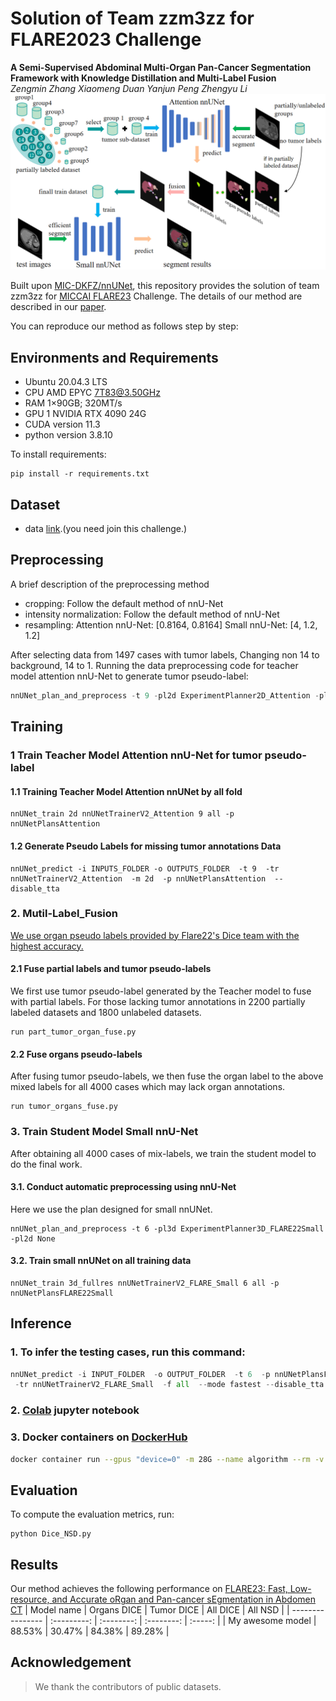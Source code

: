 # Solution of Team zzm3zz for FLARE2023 Challenge
**A Semi-Supervised Abdominal Multi-Organ Pan-Cancer Segmentation Framework with Knowledge Distillation and Multi-Label Fusion** \
*Zengmin Zhang Xiaomeng Duan Yanjun Peng Zhengyu Li* \
![Our framework overview](document/framework.png)


Built upon [MIC-DKFZ/nnUNet](https://github.com/MIC-DKFZ/nnUNet), this repository provides the solution of team zzm3zz for [MICCAI FLARE23](https://codalab.lisn.upsaclay.fr/competitions/12239#learn_the_details-overview) Challenge. The details of our method are described in our [paper](https://openreview.net/forum?id=PLFBzKnjOt). 

You can reproduce our method as follows step by step:

## Environments and Requirements

- Ubuntu 20.04.3 LTS
- CPU AMD EPYC 7T83@3.50GHz
- RAM 1×90GB; 320MT/s
- GPU 1 NVIDIA RTX 4090 24G
- CUDA version 11.3
- python version 3.8.10

To install requirements:

```setup
pip install -r requirements.txt
```

## Dataset

- data [link](https://codalab.lisn.upsaclay.fr/competitions/12239#learn_the_details-dataset).(you need join this challenge.)

## Preprocessing

A brief description of the preprocessing method

- cropping:
Follow the default method of nnU-Net
- intensity normalization:
Follow the default method of nnU-Net
- resampling:
Attention nnU-Net: [0.8164, 0.8164]
Small nnU-Net: [4, 1.2, 1.2]  

After selecting data from 1497 cases with tumor labels, Changing non 14 to background, 14 to 1.
Running the data preprocessing code for teacher model attention nnU-Net to generate tumor pseudo-label:

```python
nnUNet_plan_and_preprocess -t 9 -pl2d ExperimentPlanner2D_Attention -pl3d None
```

## Training

### 1 Train Teacher Model Attention nnU-Net for tumor pseudo-label

#### 1.1 Training Teacher Model Attention nnUNet by all fold 
```
nnUNet_train 2d nnUNetTrainerV2_Attention 9 all -p nnUNetPlansAttention
```

#### 1.2 Generate Pseudo Labels for missing tumor annotations Data
```
nnUNet_predict -i INPUTS_FOLDER -o OUTPUTS_FOLDER  -t 9  -tr nnUNetTrainerV2_Attention  -m 2d  -p nnUNetPlansAttention  --disable_tta 
```

### 2. Mutil-Label_Fusion
[We use organ pseudo labels provided by Flare22's Dice team with the highest accuracy.](https://codalab.lisn.upsaclay.fr/competitions/12239#learn_the_details-dataset)
#### 2.1 Fuse partial labels and tumor pseudo-labels
We first use tumor pseudo-label generated by the Teacher model to fuse with partial labels.
For those lacking tumor annotations in 2200 partially labeled datasets and 1800 unlabeled datasets.
```
run part_tumor_organ_fuse.py
```

#### 2.2 Fuse organs pseudo-labels
After fusing tumor pseudo-labels, we then fuse the organ label to the above mixed labels for all 4000 cases which may lack organ annotations.
```
run tumor_organs_fuse.py
```


### 3. Train Student Model Small nnU-Net 
After obtaining all 4000 cases of mix-labels, we train the student model to do the final work.
#### 3.1. Conduct automatic preprocessing using nnU-Net
Here we use the plan designed for small nnUNet.
```
nnUNet_plan_and_preprocess -t 6 -pl3d ExperimentPlanner3D_FLARE22Small -pl2d None
```
#### 3.2. Train small nnUNet on all training data
```
nnUNet_train 3d_fullres nnUNetTrainerV2_FLARE_Small 6 all -p nnUNetPlansFLARE22Small
```

## Inference

### 1. To infer the testing cases, run this command:

```python
nnUNet_predict -i INPUT_FOLDER  -o OUTPUT_FOLDER  -t 6  -p nnUNetPlansFLARE22Small   -m 3d_fullres \
 -tr nnUNetTrainerV2_FLARE_Small  -f all  --mode fastest --disable_tta
```

### 2. [Colab](https://colab.research.google.com/) jupyter notebook

### 3. Docker containers on [DockerHub](https://hub.docker.com/)

```bash
docker container run --gpus "device=0" -m 28G --name algorithm --rm -v $PWD/CellSeg_Test/:/workspace/inputs/ -v $PWD/algorithm_results/:/workspace/outputs/ algorithm:latest /bin/bash -c "sh predict.sh"
```

## Evaluation

To compute the evaluation metrics, run:

```eval
python Dice_NSD.py
```

## Results

Our method achieves the following performance on [FLARE23: Fast, Low-resource, and Accurate oRgan and Pan-cancer sEgmentation in Abdomen CT](https://codalab.lisn.upsaclay.fr/competitions/12239#learn_the_details-overview)
| Model name       | Organs DICE | Tumor DICE |  All DICE  | All NSD |
| ---------------- | :---------: | :--------: | :--------: | :-----: |
| My awesome model |   88.53%    |   30.47%   |   84.38%   |  89.28% |



## Acknowledgement

> We thank the contributors of public datasets. 




